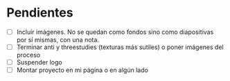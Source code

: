 
# Pendientes

- [ ] Incluir imágenes. No se quedan como fondos sino como diapositivas por sí mismas, con una nota.
- [ ] Terminar anti y threestudies (texturas más sutiles) o poner imágenes del proceso
- [ ] Suspender logo
- [ ] Montar proyecto en mi página o en algún lado 